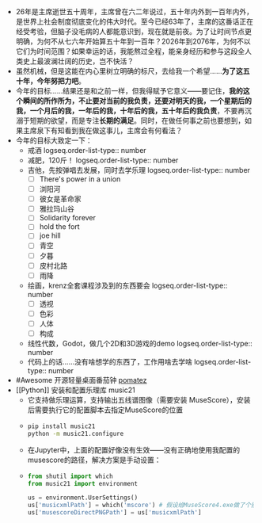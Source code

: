 - 26年是主席逝世五十周年，主席曾在六二年说过，五十年内外到一百年内外，是世界上社会制度彻底变化的伟大时代。至今已经63年了，主席的这番话正在经受考验，但脑子没毛病的人都能意识到，现在就是前夜。为了让时间节点更明确，为何不从七六年开始算五十年到一百年？2026年到2076年，为何不以它们为时间范围？如果幸运的话，我能熬过全程，能亲身经历和参与这段全人类史上最波澜壮阔的历史，岂不快活？
- 虽然机械，但是这能在内心里树立明确的标尺，去给我一个希望……**为了这五十年，今年努把力吧**。
- 今年的目标……结果还是和之前一样，但我得赋予它意义——要记住，**我的这个瞬间的所作所为，不止要对当前的我负责，还要对明天的我，一个星期后的我，一个月后的我，一年后的我，十年后的我，五十年后的我负责**，不要再沉溺于短期的欲望，而是专注**长期的满足**。同时，在做任何事之前也要想到，如果主席泉下有知看到我在做这事儿，主席会有何看法？
- 今年的目标大致定一下：
	- 戒酒
	  logseq.order-list-type:: number
	- 减肥，120斤！
	  logseq.order-list-type:: number
	- 吉他，先按弹唱去发展，同时去学乐理
	  logseq.order-list-type:: number
		- [ ] There's power in a union
		- [ ] 浏阳河
		- [ ] 彼女是革命家
		- [ ] 雅拉玛山谷
		- [ ] Solidarity forever
		- [ ] hold the fort
		- [ ] joe hill
		- [ ] 青空
		- [ ] 夕暮
		- [ ] 皮村北路
		- [ ] 雨降
	- 绘画，krenz全套课程涉及到的东西要会
	  logseq.order-list-type:: number
		- [ ] 透视
		- [ ] 色彩
		- [ ] 人体
		- [ ] 构成
	- 线性代数，Godot，做几个2D和3D游戏的demo
	  logseq.order-list-type:: number
	- 代码上的话……没有啥想学的东西了，工作用啥去学啥
	  logseq.order-list-type:: number
- #Awesome 开源轻量桌面番茄钟 [pomatez](https://github.com/zidoro/pomatez)
- [[Python]] 安装和配置乐理库 music21
	- 它支持做乐理运算，支持输出五线谱图像（需要安装 MuseScore），安装后需要执行它的配置脚本去指定MuseScore的位置
	- ```sh
	  pip install music21
	  python -m music21.configure
	  ```
	- 在Jupyter中，上面的配置好像没有生效——没有正确地使用我配置的musescore的路径，解决方案是手动设置：
	- ```python
	  from shutil import which
	  from music21 import environment
	  
	  us = environment.UserSettings()
	  us['musicxmlPath'] = which('mscore') # 假设给MuseScore4.exe做了个别名到mscore以保证跨平台
	  us['musescoreDirectPNGPath'] = us['musicxmlPath']
	  ```
